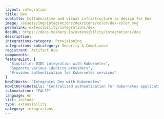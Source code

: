 ```yaml
---
layout: integration
title: Dex
subtitle: Collaborative and visual infrastructure as design for Dex
image: /assets/img/integrations/dex/icons/color/dex-color.svg
permalink: extensibility/integrations/dex
docURL: https://docs.meshery.io/extensibility/integrations/dex
description: 
integrations-category: Provisioning
integrations-subcategory: Security & Compliance
registrant: Artifact Hub
components: 
featureList: [
  "Simplifies OIDC integration with Kubernetes",
  "Supports various identity providers",
  "Provides authentication for Kubernetes services"
]
howItWorks: "Integrates Dex with Kubernetes"
howItWorksDetails: "Centralized authentication for Kubernetes applications"
isAnnotation: "FALSE"
language: en
list: include
type: extensibility
category: integrations
---
```

